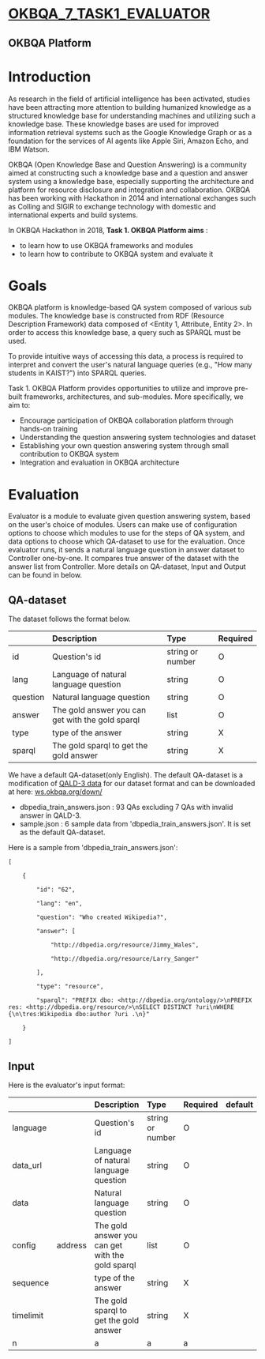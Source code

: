 [OKBQA_7_TASK1_EVALUATOR](http://7.okbqa.org/hackathon/task/task1)
===============
OKBQA Platform
-----------------

# Introduction
As research in the field of artificial intelligence has been activated, studies have been attracting more attention to building humanized knowledge as a structured knowledge base for understanding machines and utilizing such a knowledge base. These knowledge bases are used for improved information retrieval systems such as the Google Knowledge Graph or as a foundation for the services of AI agents like Apple Siri, Amazon Echo, and IBM Watson.

OKBQA (Open Knowledge Base and Question Answering) is a community aimed at constructing such a knowledge base and a question and answer system using a knowledge base, especially supporting the architecture and platform for resource disclosure and integration and collaboration. OKBQA has been working with Hackathon in 2014 and international exchanges such as Colling and SIGIR to exchange technology with domestic and international experts and build systems.

In OKBQA Hackathon in 2018, **Task 1. OKBQA Platform aims** :

+ to learn how to use OKBQA frameworks and modules
+ to learn how to contribute to OKBQA system and evaluate it

# Goals
OKBQA platform is knowledge-based QA system composed of various sub modules. The knowledge base is constructed from RDF (Resource Description Framework) data composed of <Entity 1, Attribute, Entity 2>. In order to access this knowledge base, a query such as SPARQL must be used.

To provide intuitive ways of accessing this data, a process is required to interpret and convert the user's natural language queries (e.g., "How many students in KAIST?") into SPARQL queries.

Task 1. OKBQA Platform provides opportunities to utilize and improve pre-built frameworks, architectures, and sub-modules. More specifically, we aim to:

+ Encourage participation of OKBQA collaboration platform through hands-on training
+ Understanding the question answering system technologies and dataset
+ Establishing your own question answering system through small contribution to OKBQA system
+ Integration and evaluation in OKBQA architecture

# Evaluation
Evaluator is a module to evaluate given question answering system, based on the user's choice of modules. Users can make use of configuration options to choose which modules to use for the steps of QA system, and data options to choose which QA-dataset to use for the evaluation. Once evaluator runs, it sends a natural language question in answer dataset to Controller one-by-one. It compares true answer of the dataset with the answer list from Controller. More details on QA-dataset, Input and Output can be found in below.

## QA-dataset
The dataset follows the format below.

||Description|Type|Required|
|:----|:----|:----|:----|
|id|Question's id|string or number|O|
|lang|Language of natural language question|string|O|
|question|Natural language question|string|O|
|answer|The gold answer you can get with the gold sparql|list|O|
|type|type of the answer|string|X|
|sparql|The gold sparql to get the gold answer|string|X|

We have a default QA-dataset(only English). The default QA-dataset is a modification of [QALD-3 data](https://drive.google.com/file/d/0BysRW2MnP3JSM0xEbDdaX1owT00/view) for our dataset format and can be downloaded at here: [ws.okbqa.org/down/](http://ws.okbqa.org/down/)
+ dbpedia_train_answers.json : 93 QAs excluding 7 QAs with invalid answer in QALD-3.
+ sample.json : 6 sample data from 'dbpedia_train_answers.json'. It is set as the default QA-dataset.

Here is a sample from 'dbpedia_train_answers.json':

```
[    

    {

        "id": "62",

        "lang": "en",

        "question": "Who created Wikipedia?",

        "answer": [

            "http://dbpedia.org/resource/Jimmy_Wales",

            "http://dbpedia.org/resource/Larry_Sanger"

        ],

        "type": "resource",

        "sparql": "PREFIX dbo: <http://dbpedia.org/ontology/>\nPREFIX res: <http://dbpedia.org/resource/>\nSELECT DISTINCT ?uri\nWHERE {\n\tres:Wikipedia dbo:author ?uri .\n}"

    }

]
```

## Input
Here is the evaluator's input format:

||| Description|Type|Required|default|
|:----|:----|:----|:----|:----|:----|
|language||Question's id|string or number|O|
|data_url||Language of natural language question|string|O|
|data||Natural language question|string|O|
|config|address|The gold answer you can get with the gold sparql|list|O|
|sequence||type of the answer|string|X|
|timelimit||The gold sparql to get the gold answer|string|X|
|n||a|a|a|
